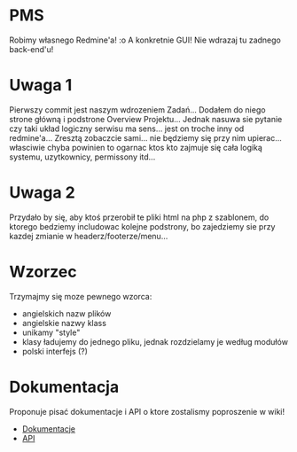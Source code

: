 PMS
===

Robimy własnego Redmine'a! :o
A konkretnie GUI! Nie wdrazaj tu zadnego back-end'u!

Uwaga 1
=======

Pierwszy commit jest naszym wdrozeniem Zadań... Dodałem do niego strone główną i podstrone Overview Projektu... Jednak nasuwa sie pytanie czy taki układ logiczny serwisu ma sens... jest on troche inny od redmine'a... Zresztą zobaczcie sami... nie będziemy się przy nim upierac... własciwie chyba powinien to ogarnac ktos kto zajmuje się cała logiką systemu, uzytkownicy, permissony itd...

Uwaga 2
=======

Przydało by się, aby ktoś przerobił te pliki html na php z szablonem, do ktorego bedziemy includowac kolejne podstrony, bo zajedziemy sie przy kazdej zmianie w headerz/footerze/menu...

Wzorzec
=======

Trzymajmy się moze pewnego wzorca:
* angielskich nazw plików 
* angielskie nazwy klass
* unikamy "style"
* klasy ładujemy do jednego pliku, jednak rozdzielamy je według modułów
* polski interfejs (?)

Dokumentacja
============

Proponuje pisać dokumentacje i API o ktore zostalismy poproszenie w wiki!
* [Dokumentacje](https://github.com/Xawier/PMS/wiki/Dokumentacja)
* [API](https://github.com/Xawier/PMS/wiki/API)
